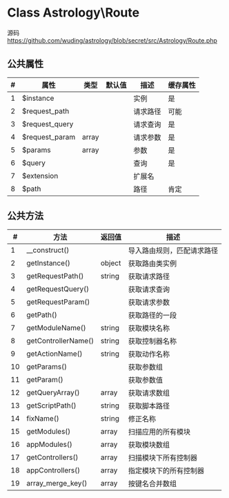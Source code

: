 # Class Astrology\Route

源码 https://github.com/wuding/astrology/blob/secret/src/Astrology/Route.php



## 公共属性

| #    | 属性           | 类型  | 默认值 | 描述     | 缓存属性 |
| ---- | -------------- | ----- | ------ | -------- | -------- |
| 1    | $instance      |       |        | 实例     | 是       |
| 2    | $request_path  |       |        | 请求路径 | 可能     |
| 3    | $request_query |       |        | 请求查询 | 是       |
| 4    | $request_param | array |        | 请求参数 | 是       |
| 5    | $params        | array |        | 参数     | 是       |
| 6    | $query         |       |        | 查询     | 是       |
| 7    | $extension     |       |        | 扩展名   |          |
| 8    | $path          |       |        | 路径     | 肯定     |



## 公共方法

| #    | 方法                | 返回值 | 描述                       |
| ---- | ------------------- | ------ | -------------------------- |
| 1    | __construct()       |        | 导入路由规则，匹配请求路径 |
| 2    | getInstance()       | object | 获取路由类实例             |
| 3    | getRequestPath()    | string | 获取请求路径               |
| 4    | getRequestQuery()   |        | 获取请求查询               |
| 5    | getRequestParam()   |        | 获取请求参数               |
| 6    | getPath()           |        | 获取路径的一段             |
| 7    | getModuleName()     | string | 获取模块名称               |
| 8    | getControllerName() | string | 获取控制器名称             |
| 9    | getActionName()     | string | 获取动作名称               |
| 10   | getParams()         |        | 获取参数组                 |
| 11   | getParam()          |        | 获取参数值                 |
| 12   | getQueryArray()     | array  | 获取请求数组               |
| 13   | getScriptPath()     | string | 获取脚本路径               |
| 14   | fixName()           | string | 修正名称                   |
| 15   | getModules()        | array  | 扫描应用的所有模块         |
| 16   | appModules()        | array  | 获取模块数组               |
| 17   | getControllers()    | array  | 扫描模块下所有控制器       |
| 18   | appControllers()    | array  | 指定模块下的所有控制器     |
| 19   | array_merge_key()   | array  | 按键名合并数组             |

